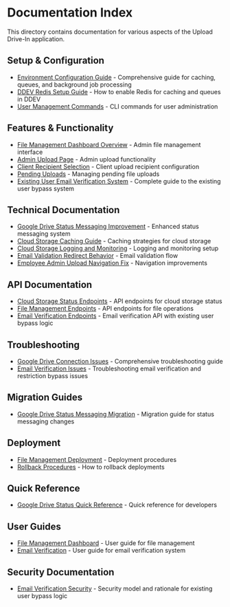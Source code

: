 # Documentation Index

This directory contains documentation for various aspects of the Upload Drive-In application.

## Setup & Configuration

- [Environment Configuration Guide](environment-configuration-guide.md) - Comprehensive guide for caching, queues, and background job processing
- [DDEV Redis Setup Guide](ddev-redis-setup.md) - How to enable Redis for caching and queues in DDEV
- [User Management Commands](user-management-commands.md) - CLI commands for user administration

## Features & Functionality

- [File Management Dashboard Overview](file-management-dashboard-overview.md) - Admin file management interface
- [Admin Upload Page](admin-upload-page.md) - Admin upload functionality
- [Client Recipient Selection](CLIENT_RECIPIENT_SELECTION.md) - Client upload recipient configuration
- [Pending Uploads](pending-uploads.md) - Managing pending file uploads
- [Existing User Email Verification System](existing-user-email-verification-system.md) - Complete guide to the existing user bypass system

## Technical Documentation

- [Google Drive Status Messaging Improvement](google-drive-status-messaging-improvement.md) - Enhanced status messaging system
- [Cloud Storage Caching Guide](cloud-storage-caching-guide.md) - Caching strategies for cloud storage
- [Cloud Storage Logging and Monitoring](cloud-storage-logging-monitoring.md) - Logging and monitoring setup
- [Email Validation Redirect Behavior](email-validation-redirect-behavior.md) - Email validation flow
- [Employee Admin Upload Navigation Fix](employee-admin-upload-navigation-fix.md) - Navigation improvements

## API Documentation

- [Cloud Storage Status Endpoints](api/cloud-storage-status-endpoints.md) - API endpoints for cloud storage status
- [File Management Endpoints](api/file-management-endpoints.md) - API endpoints for file operations
- [Email Verification Endpoints](api/email-verification-endpoints.md) - Email verification API with existing user bypass logic

## Troubleshooting

- [Google Drive Connection Issues](troubleshooting/google-drive-connection-issues.md) - Comprehensive troubleshooting guide
- [Email Verification Issues](troubleshooting/email-verification-issues.md) - Troubleshooting email verification and restriction bypass issues

## Migration Guides

- [Google Drive Status Messaging Migration](migration/google-drive-status-messaging-migration.md) - Migration guide for status messaging changes

## Deployment

- [File Management Deployment](deployment/file-management-deployment.md) - Deployment procedures
- [Rollback Procedures](deployment/rollback-procedures.md) - How to rollback deployments

## Quick Reference

- [Google Drive Status Quick Reference](quick-reference/google-drive-status-quick-reference.md) - Quick reference for developers

## User Guides

- [File Management Dashboard](user-guide/file-management-dashboard.md) - User guide for file management
- [Email Verification](user-guide/email-verification.md) - User guide for email verification system

## Security Documentation

- [Email Verification Security](security/email-verification-security.md) - Security model and rationale for existing user bypass logic